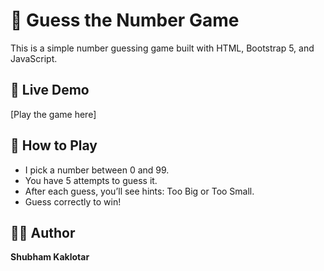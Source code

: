 # 🎯 Guess the Number Game

This is a simple number guessing game built with HTML, Bootstrap 5, and JavaScript.

## 🚀 Live Demo

[Play the game here]

## 📌 How to Play

- I pick a number between 0 and 99.
- You have 5 attempts to guess it.
- After each guess, you’ll see hints: Too Big or Too Small.
- Guess correctly to win!

## 👨‍💻 Author

**Shubham Kaklotar**
